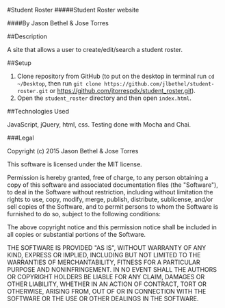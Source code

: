 #Student Roster
#####Student Roster website

####By Jason Bethel & Jose Torres

##Description

A site that allows a user to create/edit/search a student roster.

##Setup

1. Clone repository from GitHub (to put on the desktop in terminal run ```cd ~/Desktop```, then run ```git clone https://github.com/jlbethel/student-roster.git``` or https://github.com/jtorrespdx/student_roster.git).
2. Open the ```student_roster``` directory and then open ```index.html```.

##Technologies Used

JavaScript, jQuery, html, css. Testing done with Mocha and Chai.

###Legal

Copyright (c) 2015 Jason Bethel & Jose Torres

This software is licensed under the MIT license.

Permission is hereby granted, free of charge, to any person obtaining a copy of this software and associated documentation files (the "Software"), to deal in the Software without restriction, including without limitation the rights to use, copy, modify, merge, publish, distribute, sublicense, and/or sell copies of the Software, and to permit persons to whom the Software is furnished to do so, subject to the following conditions:

The above copyright notice and this permission notice shall be included in all copies or substantial portions of the Software.

THE SOFTWARE IS PROVIDED "AS IS", WITHOUT WARRANTY OF ANY KIND, EXPRESS OR IMPLIED, INCLUDING BUT NOT LIMITED TO THE WARRANTIES OF MERCHANTABILITY, FITNESS FOR A PARTICULAR PURPOSE AND NONINFRINGEMENT. IN NO EVENT SHALL THE AUTHORS OR COPYRIGHT HOLDERS BE LIABLE FOR ANY CLAIM, DAMAGES OR OTHER LIABILITY, WHETHER IN AN ACTION OF CONTRACT, TORT OR OTHERWISE, ARISING FROM, OUT OF OR IN CONNECTION WITH THE SOFTWARE OR THE USE OR OTHER DEALINGS IN THE SOFTWARE.
